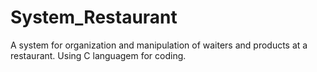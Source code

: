 # System_Restaurant
 A system for organization and manipulation of waiters and products at a restaurant.
 Using C languagem for coding.

